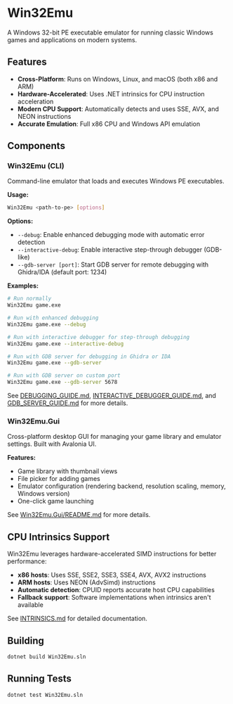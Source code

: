 # Win32Emu

A Windows 32-bit PE executable emulator for running classic Windows games and applications on modern systems.

## Features

- **Cross-Platform**: Runs on Windows, Linux, and macOS (both x86 and ARM)
- **Hardware-Accelerated**: Uses .NET intrinsics for CPU instruction acceleration
- **Modern CPU Support**: Automatically detects and uses SSE, AVX, and NEON instructions
- **Accurate Emulation**: Full x86 CPU and Windows API emulation

## Components

### Win32Emu (CLI)
Command-line emulator that loads and executes Windows PE executables.

**Usage:**
```bash
Win32Emu <path-to-pe> [options]
```

**Options:**
- `--debug`: Enable enhanced debugging mode with automatic error detection
- `--interactive-debug`: Enable interactive step-through debugger (GDB-like)
- `--gdb-server [port]`: Start GDB server for remote debugging with Ghidra/IDA (default port: 1234)

**Examples:**
```bash
# Run normally
Win32Emu game.exe

# Run with enhanced debugging
Win32Emu game.exe --debug

# Run with interactive debugger for step-through debugging
Win32Emu game.exe --interactive-debug

# Run with GDB server for debugging in Ghidra or IDA
Win32Emu game.exe --gdb-server

# Run with GDB server on custom port
Win32Emu game.exe --gdb-server 5678
```

See [DEBUGGING_GUIDE.md](DEBUGGING_GUIDE.md), [INTERACTIVE_DEBUGGER_GUIDE.md](INTERACTIVE_DEBUGGER_GUIDE.md), and [GDB_SERVER_GUIDE.md](GDB_SERVER_GUIDE.md) for more details.

### Win32Emu.Gui
Cross-platform desktop GUI for managing your game library and emulator settings. Built with Avalonia UI.

**Features:**
- Game library with thumbnail views
- File picker for adding games
- Emulator configuration (rendering backend, resolution scaling, memory, Windows version)
- One-click game launching

See [Win32Emu.Gui/README.md](Win32Emu.Gui/README.md) for more details.

## CPU Intrinsics Support

Win32Emu leverages hardware-accelerated SIMD instructions for better performance:

- **x86 hosts**: Uses SSE, SSE2, SSE3, SSE4, AVX, AVX2 instructions
- **ARM hosts**: Uses NEON (AdvSimd) instructions
- **Automatic detection**: CPUID reports accurate host CPU capabilities
- **Fallback support**: Software implementations when intrinsics aren't available

See [INTRINSICS.md](INTRINSICS.md) for detailed documentation.

## Building

```bash
dotnet build Win32Emu.sln
```

## Running Tests

```bash
dotnet test Win32Emu.sln
```
